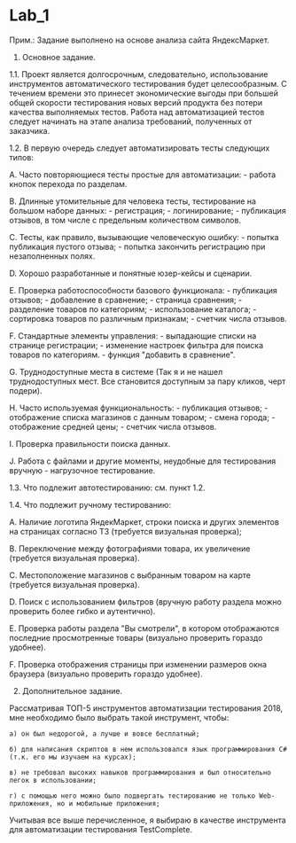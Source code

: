# Lab_1
Прим.: Задание выполнено на основе анализа сайта ЯндексМаркет.

1. Основное задание.

1.1. Проект является долгосрочным, следовательно, использование  инструментов автоматического тестирования будет целесообразным. С течением времени это принесет экономические выгоды при большей общей скорости тестирования новых версий продукта без потери качества выполняемых тестов.
Работа над автоматизацией тестов следует начинать на этапе анализа требований, полученных от заказчика.

1.2. В первую очередь следует автоматизировать тесты следующих типов:

А. Часто повторяющиеся тесты простые для автоматизации:
	- работа кнопок перехода по разделам. 

B. Длинные утомительные для человека тесты, тестирование на большом наборе данных:
	- регистрация;
	- логинирование;
	- публикация отзывов, в том числе с предельным количеством символов.
	
C. Тесты, как правило, вызывающие человеческую ошибку:
	- попытка публикация пустого отзыва;
	- попытка закончить регистрацию при незаполненных полях.

D. Хорошо разработанные и понятные юзер-кейсы и сценарии.

E. Проверка работоспособности базового функционала:
	- публикация отзывов;
	- добавление в сравнение;
	- страница сравнения;
	- разделение товаров по категориям;
	- использование каталога;
	- сортировка товаров по различным признакам;
	- счетчик числа отзывов.

F. Стандартные элементы управления:
	- выпадающие списки на странице регистрации;
	- изменение настроек фильтра для поиска товаров по категориям.
	- функция "добавить в сравнение".

G. Труднодоступные места в системе (Так я и не нашел труднодоступных мест. Все становится доступным за пару кликов, черт подери).

H. Часто используемая функциональность:
	- публикация отзывов;
	- отображение списка магазинов с данным товаром;
	- смена города;
	- отображение средней цены;
	- счетчик числа отзывов.

I. Проверка правильности поиска данных.

J. Работа с файлами и другие моменты, неудобные для тестирования вручную 
	- нагрузочное тестирование.

1.3. Что подлежит автотестированию: 
	см.  пункт 1.2.
		

1.4. Что подлежит ручному тестированию:

A. Наличие логотипа ЯндекМаркет, строки поиска и других элементов на страницах согласно ТЗ (требуется визуальная проверка);

B. Переключение между фотографиями товара, их увеличение (требуется визуальная проверка). 

C. Местоположение магазинов с выбранным товаром на карте (требуется визуальная проверка).

D. Поиск с использованием фильтров (вручную работу раздела можно проверить более гибко и аутентично).

E. Проверка работы раздела "Вы смотрели", в котором отображаются последние просмотренные товары  (визуально проверить гораздо удобнее).

F. Проверка отображения страницы при изменении размеров окна браузера (визуально проверить гораздо удобнее).



2. Дополнительное задание.

Рассматривая ТОП-5 инструментов автоматизации тестирования 2018, мне необходимо было выбрать такой инструмент, чтобы:

	а) он был недорогой, а лучше и вовсе бесплатный;
	
	б) для написания скриптов в нем использовался язык программирования C# (т.к. его мы изучаем на курсах);
	
	в) не требовал высоких навыков программирования и был относительно легок в использовании;
	
	г) с помощью него можно было подвергать тестированию не только Web-приложения, но и мобильные приложения;
	
Учитывая все выше перечисленное, я выбираю в качестве инструмента для автоматизации тестирования TestComplete.

